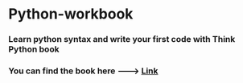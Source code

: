 # Python-workbook
### Learn python syntax and write your first code with Think Python book
### You can find the book here ---> <a href = "https://www.amazon.it/Think-Python-Like-Computer-Scientist/dp/1491939362/ref=sr_1_1?__mk_it_IT=%C3%85M%C3%85%C5%BD%C3%95%C3%91&crid=16DQYTMUUZYEB&dchild=1&keywords=think+python&qid=1613849494&sprefix=think+p%2Caps%2C189&sr=8-1"> Link </a>
